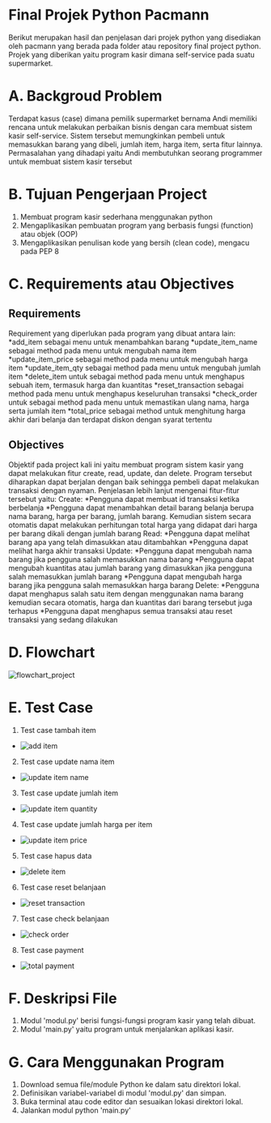 # Final Projek Python Pacmann
Berikut merupakan hasil dan penjelasan dari projek python yang disediakan oleh pacmann yang berada pada folder atau repository final project python. Projek yang diberikan yaitu program kasir dimana self-service pada suatu supermarket.

# A. Backgroud Problem 
Terdapat kasus (case) dimana pemilik supermarket bernama Andi memiliki rencana untuk melakukan perbaikan bisnis dengan cara membuat sistem kasir self-service. Sistem tersebut memungkinkan pembeli untuk memasukkan barang yang dibeli, jumlah item, harga item, serta fitur lainnya. Permasalahan yang dihadapi yaitu Andi membutuhkan seorang programmer untuk membuat sistem kasir tersebut

# B. Tujuan Pengerjaan Project
1. Membuat program kasir sederhana menggunakan python
2. Mengaplikasikan pembuatan program yang berbasis fungsi (function) atau objek (OOP)
3. Mengaplikasikan penulisan kode yang bersih (clean code), mengacu pada PEP 8

# C. Requirements atau Objectives
## Requirements
Requirement yang diperlukan pada program yang dibuat antara lain:
    *add_item sebagai menu untuk menambahkan barang
    *update_item_name sebagai method pada menu untuk mengubah nama item
    *update_item_price sebagai method pada menu untuk mengubah harga item
    *update_item_qty sebagai method pada menu untuk mengubah jumlah item
    *delete_item untuk sebagai method pada menu untuk menghapus sebuah item, termasuk harga dan kuantitas
    *reset_transaction sebagai method pada menu untuk menghapus keseluruhan transaksi
    *check_order untuk sebagai method pada menu untuk memastikan ulang nama, harga serta jumlah item
    *total_price sebagai method untuk menghitung harga akhir dari belanja dan terdapat diskon dengan syarat tertentu

## Objectives
Objektif pada project kali ini yaitu membuat program sistem kasir yang dapat melakukan fitur create, read, update, dan delete. Program tersebut diharapkan dapat berjalan dengan baik sehingga pembeli dapat melakukan transaksi dengan nyaman. Penjelasan lebih lanjut mengenai fitur-fitur tersebut yaitu:
Create:
    *Pengguna dapat membuat id transaksi ketika berbelanja
    *Pengguna dapat menambahkan detail barang belanja berupa nama barang, harga per barang, jumlah barang. Kemudian sistem secara otomatis dapat melakukan perhitungan total harga yang didapat dari harga per barang dikali dengan jumlah barang
Read:
    *Pengguna dapat melihat barang apa yang telah dimasukkan atau ditambahkan
    *Pengguna dapat melihat harga akhir transaksi 
Update:
    *Pengguna dapat mengubah nama barang jika pengguna salah memasukkan nama barang 
    *Pengguna dapat mengubah kuantitas atau jumlah barang yang dimasukkan jika pengguna salah memasukkan jumlah barang
    *Pengguna dapat mengubah harga barang jika pengguna salah memasukkan harga barang
Delete:
    *Pengguna dapat menghapus salah satu item dengan menggunakan nama barang kemudian secara otomatis, harga dan kuantitas dari barang tersebut juga terhapus
    *Pengguna dapat menghapus semua transaksi atau reset transaksi yang sedang dilakukan   

# D. Flowchart
![flowchart_project](https://github.com/maschenyy/Pacmann-Python-Project-Self-Service-Cashier/assets/77559787/27158041-64d9-4bdd-a368-99bbe79ab758) 

# E. Test Case
1. Test case tambah item
* ![add item](https://github.com/maschenyy/Pacmann-Python-Project-Self-Service-Cashier/assets/77559787/45f51747-6707-4772-a356-19512086da9f)

2. Test case update nama item
* ![update item name](https://github.com/maschenyy/Pacmann-Python-Project-Self-Service-Cashier/assets/77559787/11ab1020-ae4d-44e0-a8ec-a425dc25ec27)
        
3. Test case update jumlah item
* ![update item quantity](https://github.com/maschenyy/Pacmann-Python-Project-Self-Service-Cashier/assets/77559787/f24ae153-13a4-40b9-bd6e-9e8cbc176294)

4. Test case update jumlah harga per item
* ![update item price](https://github.com/maschenyy/Pacmann-Python-Project-Self-Service-Cashier/assets/77559787/bc83d229-f609-46f3-b0b4-c89c694ec0ab)

5. Test case hapus data
* ![delete item](https://github.com/maschenyy/Pacmann-Python-Project-Self-Service-Cashier/assets/77559787/1019f996-ddc0-4cfb-94a5-126a6578436d)

6. Test case reset belanjaan
* ![reset transaction](https://github.com/maschenyy/Pacmann-Python-Project-Self-Service-Cashier/assets/77559787/7ac23167-e846-412c-8c1f-fcdbad997af4)    

7. Test case check belanjaan
* ![check order](https://github.com/maschenyy/Pacmann-Python-Project-Self-Service-Cashier/assets/77559787/91f80f33-19c2-46af-8354-e205168292dc)

8. Test case payment
* ![total payment](https://github.com/maschenyy/Pacmann-Python-Project-Self-Service-Cashier/assets/77559787/3f5e0dc1-c71c-4577-a35b-dd6fe8f37645)


# F. Deskripsi File
1. Modul 'modul.py' berisi fungsi-fungsi program kasir yang telah dibuat.
2. Modul 'main.py' yaitu program untuk menjalankan aplikasi kasir.

# G. Cara Menggunakan Program
1. Download semua file/module Python ke dalam satu direktori lokal.
2. Definisikan variabel-variabel di modul 'modul.py' dan simpan.
3. Buka terminal atau code editor dan sesuaikan lokasi direktori lokal.
4. Jalankan modul python 'main.py'

